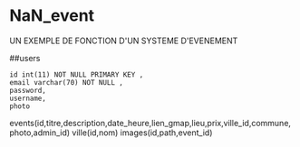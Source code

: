 # NaN_event

UN EXEMPLE DE FONCTION D'UN SYSTEME D'EVENEMENT

##users
```
id int(11) NOT NULL PRIMARY KEY ,
email varchar(70) NOT NULL ,
password,
username,
photo
```
events(id,titre,description,date_heure,lien_gmap,lieu,prix,ville_id,commune,photo,admin_id)
ville(id,nom)
images(id,path,event_id)

